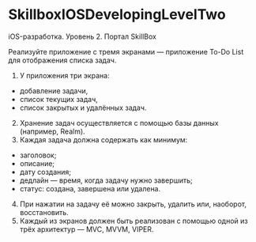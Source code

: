 # SkillboxIOSDevelopingLevelTwo
iOS-разработка. Уровень 2. Портал SkillBox

Реализуйте приложение с тремя экранами — приложение To-Do List для отображения списка задач.

1. У приложения три экрана:
  - добавление задачи,
  - список текущих задач,
  - список закрытых и удалённых задач.
2. Хранение задач осуществляется с помощью базы данных (например, Realm).
3. Каждая задача должна содержать как минимум:
  - заголовок;
  - описание;
  - дату создания;
  - дедлайн — время, когда задачу нужно завершить;
  - статус: создана, завершена или удалена.
4. При нажатии на задачу её можно закрыть, удалить или, наоборот, восстановить.
5. Каждый из экранов должен быть реализован с помощью одной из трёх архитектур — MVC, MVVM, VIPER.
